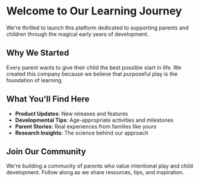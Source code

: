 # Welcome to Our Learning Journey

We're thrilled to launch this platform dedicated to supporting parents and children through the magical early years of development.

## Why We Started

Every parent wants to give their child the best possible start in life. We created this company because we believe that purposeful play is the foundation of learning.

## What You'll Find Here

- **Product Updates**: New releases and features
- **Developmental Tips**: Age-appropriate activities and milestones
- **Parent Stories**: Real experiences from families like yours
- **Research Insights**: The science behind our approach

## Join Our Community

We're building a community of parents who value intentional play and child development. Follow along as we share resources, tips, and inspiration.